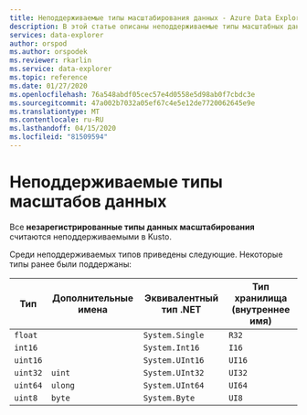 ```yaml
---
title: Неподдерживаемые типы масштабирования данных - Azure Data Explorer Документы Майкрософт
description: В этой статье описаны неподдерживаемые типы масштабных данных в Azure Data Explorer.
services: data-explorer
author: orspod
ms.author: orspodek
ms.reviewer: rkarlin
ms.service: data-explorer
ms.topic: reference
ms.date: 01/27/2020
ms.openlocfilehash: 76a548abdf05cec57e4d0558e5d98ab0f7cbdc3e
ms.sourcegitcommit: 47a002b7032a05ef67c4e5e12de7720062645e9e
ms.translationtype: MT
ms.contentlocale: ru-RU
ms.lasthandoff: 04/15/2020
ms.locfileid: "81509594"
---
```

# <a name="unsupported-scalar-data-types"></a>Неподдерживаемые типы масштабов данных

Все **незарегистрированные типы данных масштабирования** считаются неподдерживаемыми в Kusto.

Среди неподдерживаемых типов приведены следующие. Некоторые типы ранее были поддержаны:

| Тип       | Дополнительные имена   | Эквивалентный тип .NET              | Тип хранилища (внутреннее имя)|
| ---------- | -------------------- | --------------------------------- | ----------------------------|
| `float`    |                      | `System.Single`                   | `R32`                       |
| `int16`    |                      | `System.Int16`                    | `I16`                       |
| `uint16`   |                      | `System.UInt16`                   | `UI16`                      |
| `uint32`   | `uint`               | `System.UInt32`                   | `UI32`                      |
| `uint64`   | `ulong`              | `System.UInt64`                   | `UI64`                      |
| `uint8`    | `byte`               | `System.Byte`                     | `UI8`                       |